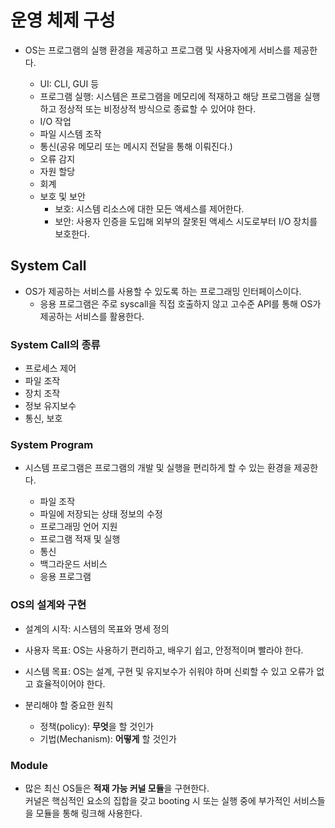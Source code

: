 # 운영 체제 구성

- OS는 프로그램의 실행 환경을 제공하고 프로그램 및 사용자에게 서비스를 제공한다.

  - UI: CLI, GUI 등
  - 프로그램 실행: 시스템은 프로그램을 메모리에 적재하고 해당 프로그램을 실행하고 정상적 또는 비정상적 방식으로 종료할 수 있어야 한다.
  - I/O 작업
  - 파일 시스템 조작
  - 통신(공유 메모리 또는 메시지 전달을 통해 이뤄진다.)
  - 오류 감지
  - 자원 할당
  - 회계
  - 보호 및 보안
    - 보호: 시스템 리소스에 대한 모든 액세스를 제어한다.
    - 보안: 사용자 인증을 도입해 외부의 잘못된 액세스 시도로부터 I/O 장치를 보호한다.

## System Call

- OS가 제공하는 서비스를 사용할 수 있도록 하는 프로그래밍 인터페이스이다.
  - 응용 프로그램은 주로 syscall을 직접 호출하지 않고 고수준 API를 통해 OS가 제공하는 서비스를 활용한다.

### System Call의 종류

- 프로세스 제어
- 파일 조작
- 장치 조작
- 정보 유지보수
- 통신, 보호

### System Program

- 시스템 프로그램은 프로그램의 개발 및 실행을 편리하게 할 수 있는 환경을 제공한다.

  - 파일 조작
  - 파일에 저장되는 상태 정보의 수정
  - 프로그래밍 언어 지원
  - 프로그램 적재 및 실행
  - 통신
  - 백그라운드 서비스
  - 응용 프로그램

### OS의 설계와 구현

- 설계의 시작: 시스템의 목표와 명세 정의

- 사용자 목표: OS는 사용하기 편리하고, 배우기 쉽고, 안정적이며 빨라야 한다.
- 시스템 목표: OS는 설계, 구현 및 유지보수가 쉬워야 하며 신뢰할 수 있고 오류가 없고 효율적이어야 한다.

- 분리해야 할 중요한 원칙
  - 정책(policy): **무엇**을 할 것인가
  - 기법(Mechanism): **어떻게** 할 것인가

### Module

- 많은 최신 OS들은 **적재 가능 커널 모듈**을 구현한다.  
  커널은 핵심적인 요소의 집합을 갖고 booting 시 또는 실행 중에 부가적인 서비스들을 모듈을 통해 링크해 사용한다.
